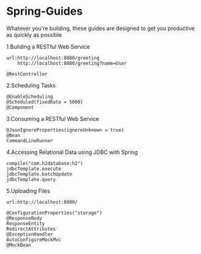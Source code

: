 # Spring-Guides
Whatever you're building, these guides are designed to get you productive as quickly as possible

1.Building a RESTful Web Service

	url:http://localhost:8080/greeting
		http://localhost:8080/greeting?name=User

	@RestController


2.Scheduling Tasks 

	@EnableScheduling
	@Scheduled(fixedRate = 5000)
	@Component


3.Consuming a RESTful Web Service

	@JsonIgnoreProperties(ignoreUnknown = true)
	@Bean
	CommandLineRunner


4.Accessing Relational Data using JDBC with Spring

	compile("com.h2database:h2")
	jdbcTemplate.execute
	jdbcTemplate.batchUpdate
	jdbcTemplate.query


5.Uploading Files

	url:http://localhost:8080/

	@ConfigurationProperties("storage")
	@ResponseBody
	ResponseEntity
	RedirectAttributes
	@ExceptionHandler
	AutoConfigureMockMvc
	@MockBean
